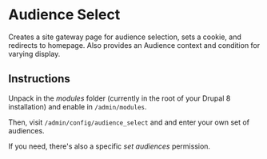 Audience Select
===============

Creates a site gateway page for audience selection, sets a cookie, and 
redirects to homepage. Also provides an Audience context and condition 
for varying display.

Instructions
------------

Unpack in the *modules* folder (currently in the root of your Drupal 8
installation) and enable in `/admin/modules`.

Then, visit `/admin/config/audience_select` and and enter your own set
of audiences.

If you need, there's also a specific *set audiences* permission.
